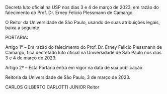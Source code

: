 Decreta luto oficial na USP nos dias 3 e 4 de março de 2023, em razão do falecimento do Prof. Dr. Erney Felicio Plessmann de Camargo.

O Reitor da Universidade de São Paulo, usando de suas atribuições legais, baixa a seguinte

PORTARIA:

Artigo 1º – Em razão do falecimento do Prof. Dr. Erney Felicio Plessmann de Camargo, fica decretado luto oficial na Universidade de São Paulo nos dias 3 e 4 de março de 2023.

Artigo 2º – Esta Portaria entra em vigor na data de sua publicação.

Reitoria da Universidade de São Paulo, 3 de março de 2023.

CARLOS GILBERTO CARLOTTI JUNIOR
Reitor